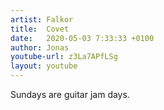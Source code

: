 ```yaml
---
artist: Falkor
title:  Covet
date:   2020-05-03 7:33:33 +0100
author: Jonas
youtube-url: z3La7APfLSg 
layout: youtube
---
```


Sundays are guitar jam days.

